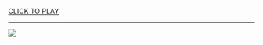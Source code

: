 
<a href="https://premium76.site?title=warfare_1917_game_unblocked&ref=13M">CLICK TO PLAY</a></h3>
<hr>

<a href="https://premium76.site?title=warfare_1917_game_unblocked&ref=13M"><img src="https://clearcache.store/games.png"></a>


